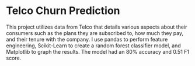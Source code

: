 # Telco Churn Prediction
This project utilizes data from Telco that details various aspects about their consumers such as the plans they are subscribed to, how much they pay, and their tenure with the company. I use pandas to perform feature engineering, Scikit-Learn to create a random forest classifier model, and Matplotlib to graph the results. The model had an 80% accuracy and 0.51 F1 score.
